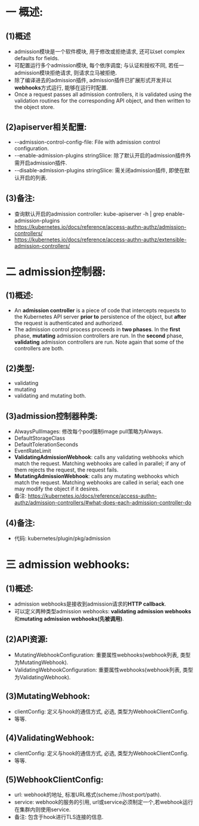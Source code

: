 # 一 概述:
## (1)概述
- admission模块是一个软件模块, 用于修改或拒绝请求, 还可以set complex defaults for fields.
- 可配置运行多个admission模块, 每个依序调度; 与认证和授权不同, 若任一admission模块拒绝请求, 则请求立马被拒绝.
- 除了编译进去的admission插件, admission插件已扩展形式开发并以**webhooks**方式运行, 能够在运行时配置.
- Once a request passes all admission controllers, it is validated using the validation routines for the corresponding API object, and then written to the object store.

## (2)apiserver相关配置:
- --admission-control-config-file: File with admission control configuration.
- --enable-admission-plugins stringSlice: 除了默认开启的admission插件外需开启admission插件.
- --disable-admission-plugins stringSlice: 需关闭admission插件, 即使在默认开启的列表.

## (3)备注:
- 查询默认开启的admission controller: kube-apiserver -h | grep enable-admission-plugins
- https://kubernetes.io/docs/reference/access-authn-authz/admission-controllers/
- https://kubernetes.io/docs/reference/access-authn-authz/extensible-admission-controllers/

# 二 admission控制器:
## (1)概述:
- An **admission controller** is a piece of code that intercepts requests to the Kubernetes API server **prior to** persistence of the object, but **after** the request is authenticated and authorized. 
- The admission control process proceeds in **two phases**. In the **first** phase, **mutating** admission controllers are run. In the **second** phase, **validating** admission controllers are run. Note again that some of the controllers are both.

## (2)类型:
- validating
- mutating
- validating and mutating both.

## (3)admission控制器种类:
- AlwaysPullImages: 修改每个pod强制image pull策略为Always.
- DefaultStorageClass
- DefaultTolerationSeconds
- EventRateLimit
- **ValidatingAdmissionWebhook**: calls any validating webhooks which match the request. Matching webhooks are called in parallel; if any of them rejects the request, the request fails.
- **MutatingAdmissionWebhook**: calls any mutating webhooks which match the request. Matching webhooks are called in serial; each one may modify the object if it desires.
- 备注: https://kubernetes.io/docs/reference/access-authn-authz/admission-controllers/#what-does-each-admission-controller-do

## (4)备注:
- 代码: kubernetes/plugin/pkg/admission

# 三 admission webhooks:
## (1)概述:
- admission webhooks是接收到admission请求的**HTTP callback**.
- 可以定义两种类型admission webhooks: **validating admission webhooks**和**mutating admission webhooks(先被调用)**.

## (2)API资源:
- MutatingWebhookConfiguration: 重要属性webhooks(webhook列表, 类型为MutatingWebhook).
- ValidatingWebhookConfiguration: 重要属性webhooks(webhook列表, 类型为ValidatingWebhook).

## (3)MutatingWebhook:
- clientConfig: 定义与hook的通信方式, 必选, 类型为WebhookClientConfig.
- 等等.

## (4)ValidatingWebhook:
- clientConfig: 定义与hook的通信方式, 必选, 类型为WebhookClientConfig.
- 等等.

## (5)WebhookClientConfig:
- url: webhook的地址, 标准URL格式(scheme://host:port/path).
- service: webhook的服务的引用, url或service必须制定一个,若webhook运行在集群内则使用service.
- 备注: 包含于hook进行TLS连接的信息.
